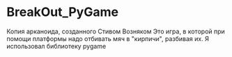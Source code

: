 # BreakOut_PyGame
Копия арканоида, созданного Стивом Возняком
Это игра, в которой при помощи платформы надо отбивать мяч в "кирпичи", разбивая их.
Я использовал библиотеку pygame
